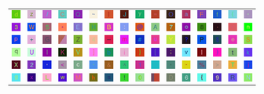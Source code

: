 <table>
<tr>
<td><img src="64.gif"></td>
<td><img src="7A.gif"></td>
<td><img src="2F.gif"></td>
<td><img src="43.gif"></td>
<td><img src="51.gif"></td>
<td><img src="7E.gif"></td>
<td><img src="7C.gif"></td>
<td><img src="4A.gif"></td>
<td><img src="79.gif"></td>
<td><img src="3D.gif"></td>
<td><img src="4F.gif"></td>
<td><img src="61.gif"></td>
<td><img src="46.gif"></td>
<td><img src="66.gif"></td>
<td><img src="28.gif"></td>
<td><img src="22.gif"></td>
</tr>
<tr>
<td><img src="33.gif"></td>
<td><img src="57.gif"></td>
<td><img src="35.gif"></td>
<td><img src="2A.gif"></td>
<td><img src="45.gif"></td>
<td><img src="48.gif"></td>
<td><img src="42.gif"></td>
<td><img src="3A.gif"></td>
<td><img src="40.gif"></td>
<td><img src="41.gif"></td>
<td><img src="37.gif"></td>
<td><img src="6F.gif"></td>
<td><img src="38.gif"></td>
<td><img src="2E.gif"></td>
<td><img src="72.gif"></td>
<td><img src="6E.gif"></td>
</tr>
<tr>
<td><img src="70.gif"></td>
<td><img src="2B.gif"></td>
<td><img src="47.gif"></td>
<td><img src="gr3.gif"></td>
<td><img src="5A.gif"></td>
<td><img src="34.gif"></td>
<td><img src="5F.gif"></td>
<td><img src="6D.gif"></td>
<td><img src="23.gif"></td>
<td><img src="75.gif"></td>
<td><img src="59.gif"></td>
<td><img src="3F.gif"></td>
<td><img src="50.gif"></td>
<td><img src="24.gif"></td>
<td><img src="65.gif"></td>
<td><img src="53.gif"></td>
</tr>
<tr>
<td><img src="71.gif"></td>
<td><img src="55.gif"></td>
<td><img src="6C.gif"></td>
<td><img src="4B.gif"></td>
<td><img src="56.gif"></td>
<td><img src="5D.gif"></td>
<td><img src="62.gif"></td>
<td><img src="69.gif"></td>
<td><img src="7D.gif"></td>
<td><img src="5B.gif"></td>
<td><img src="3B.gif"></td>
<td><img src="76.gif"></td>
<td><img src="49.gif"></td>
<td><img src="29.gif"></td>
<td><img src="74.gif"></td>
<td><img src="6B.gif"></td>
</tr>
<tr>
<td><img src="58.gif"></td>
<td><img src="32.gif"></td>
<td><img src="27.gif"></td>
<td><img src="3C.gif"></td>
<td><img src="63.gif"></td>
<td><img src="60.gif"></td>
<td><img src="26.gif"></td>
<td><img src="5E.gif"></td>
<td><img src="31.gif"></td>
<td><img src="gr1.gif"></td>
<td><img src="2C.gif"></td>
<td><img src="2D.gif"></td>
<td><img src="25.gif"></td>
<td><img src="3E.gif"></td>
<td><img src="54.gif"></td>
<td><img src="6A.gif"></td>
</tr>
<tr>
<td><img src="67.gif"></td>
<td><img src="78.gif"></td>
<td><img src="4C.gif"></td>
<td><img src="77.gif"></td>
<td><img src="4D.gif"></td>
<td><img src="68.gif"></td>
<td><img src="73.gif"></td>
<td><img src="21.gif"></td>
<td><img src="30.gif"></td>
<td><img src="gr2.gif"></td>
<td><img src="44.gif"></td>
<td><img src="36.gif"></td>
<td><img src="7B.gif"></td>
<td><img src="39.gif"></td>
<td><img src="52.gif"></td>
<td><img src="4E.gif"></td>
</tr>
</table>
